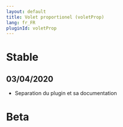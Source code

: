 ```yaml
---
layout: default
title: Volet proportionel (voletProp)
lang: fr_FR
pluginId: voletProp
---
```


# Stable

## 03/04/2020

* Separation du plugin et sa documentation

# Beta

